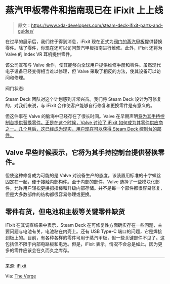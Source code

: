 # 蒸汽甲板零件和指南现已在 iFixit 上上线

> 原文：<https://www.xda-developers.com/steam-deck-ifixit-parts-and-guides/>

在过早的展示后，我们终于得到消息，iFixit 现在正式为[阀门的蒸汽甲板](https://www.xda-developers.com/valve-steam-deck-unboxing/)提供替换零件。除了零件，你现在还可以访问蒸汽甲板指南进行维修。此外，iFixit 还将为 Valve 的 Index VR 耳机提供零件。

该公司宣布与 Valve 合作，使其能够向全球用户提供维修手册和零件。虽然现代电子设备已经变得相当难以修理，但 Valve 采取了相反的方法，使其设备可以访问和修理。

阀门状态:

Steam Deck 团队对这个计划感到非常兴奋。我们将 Steam Deck 设计为可修复的，对我们来说，与 iFixit 合作使客户能够自行修复和更换零件是有意义的。

但这件事在 Valve 的脑海中已经存在了很长时间。Valve 在早期声明[将为其手持控制台提供替换零件。正是在这个时候，Valve 讨论了 iFixit 如何成为其零件供应商之一。几个月后，这已经成为现实，用户现在可以获得 Steam Deck 控制台的部件。](https://www.xda-developers.com/steam-deck-ifixit/)

## Valve 早些时候表示，它将为其手持控制台提供替换零件。

但使这种修复成为可能的是 Valve 对设备生产的态度。该装置用标准的十字螺丝固定在一起，便于接触内部构件。至于内部的部件，Valve 选择了一些模块化部件，允许用户轻松更换拇指棒和升级内部存储。并不是每一个部件都很容易修复，但是大多数部件的结构都很容易修理或更换。

## 零件有货，但电池和主板等关键零件缺货

iFixit 在其调查结果中表示，Steam Deck 在可修复性方面确实存在一些问题，主要问题与电池有关，电池粘在内壳上。还有 USB Type-C 端口的问题，它是焊接到板上的。目前，有各种各样的零件可用于蒸汽甲板，但一些关键部件不见了。这包括但不限于内部电路板和电池。但是，iFixit 表示，情况不会总是如此，因为更多的零件应该会在久而久之库存。

* * *

来源: [iFixit](https://www.ifixit.com/News/60131/how-valve-is-changing-game-console-design)

Via: [The Verge](https://www.theverge.com/2022/5/23/23138196/ifixit-steam-deck-parts-sale)